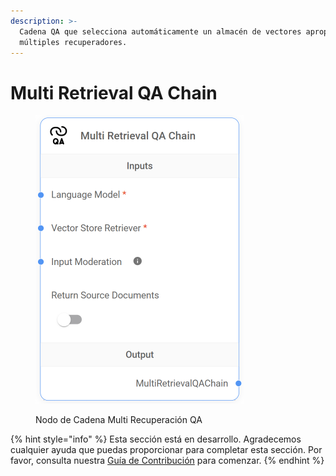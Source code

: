 ```yaml
---
description: >-
  Cadena QA que selecciona automáticamente un almacén de vectores apropiado de
  múltiples recuperadores.
---
```


# Multi Retrieval QA Chain

<figure><img src="../../../../.gitbook/assets/image (34).png" alt="" width="333"><figcaption><p>Nodo de Cadena Multi Recuperación QA</p></figcaption></figure>

{% hint style="info" %}
Esta sección está en desarrollo. Agradecemos cualquier ayuda que puedas proporcionar para completar esta sección. Por favor, consulta nuestra [Guía de Contribución](../../../../contributing/) para comenzar.
{% endhint %}
